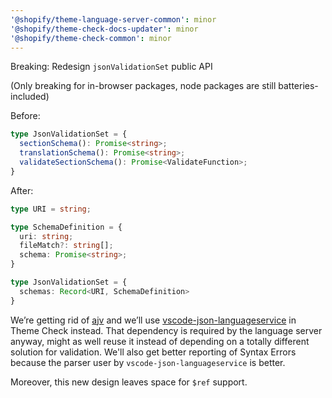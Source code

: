 ```yaml
---
'@shopify/theme-language-server-common': minor
'@shopify/theme-check-docs-updater': minor
'@shopify/theme-check-common': minor
---
```


Breaking: Redesign `jsonValidationSet` public API

(Only breaking for in-browser packages, node packages are still batteries-included)

Before:

```ts
type JsonValidationSet = {
  sectionSchema(): Promise<string>;
  translationSchema(): Promise<string>;
  validateSectionSchema(): Promise<ValidateFunction>;
}
```

After:

```ts
type URI = string;

type SchemaDefinition = {
  uri: string;
  fileMatch?: string[];
  schema: Promise<string>;
}

type JsonValidationSet = {
  schemas: Record<URI, SchemaDefinition>
}
```

We’re getting rid of [ajv](https://ajv.js.org/) and we’ll use [vscode-json-languageservice](https://github.com/microsoft/vscode-json-languageservice) in Theme Check instead. That dependency is required by the language server anyway, might as well reuse it instead of depending on a totally different solution for validation. We'll also get better reporting of Syntax Errors because the parser user by `vscode-json-languageservice` is better.

Moreover, this new design leaves space for `$ref` support.

